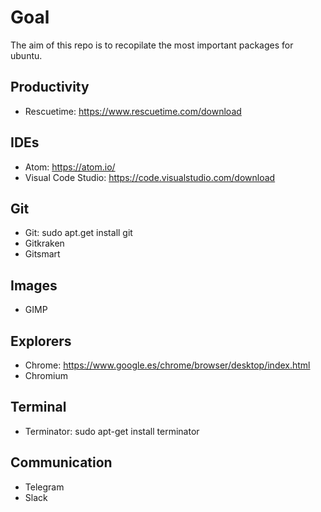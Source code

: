 # Goal

The aim of this repo is to recopilate the most important packages for ubuntu.

## Productivity

- Rescuetime: https://www.rescuetime.com/download

## IDEs

- Atom: https://atom.io/
- Visual Code Studio: https://code.visualstudio.com/download

## Git

- Git: sudo apt.get install git
- Gitkraken
- Gitsmart

## Images

- GIMP

## Explorers

- Chrome: https://www.google.es/chrome/browser/desktop/index.html
- Chromium

## Terminal

- Terminator: sudo apt-get install terminator

## Communication

- Telegram
- Slack
